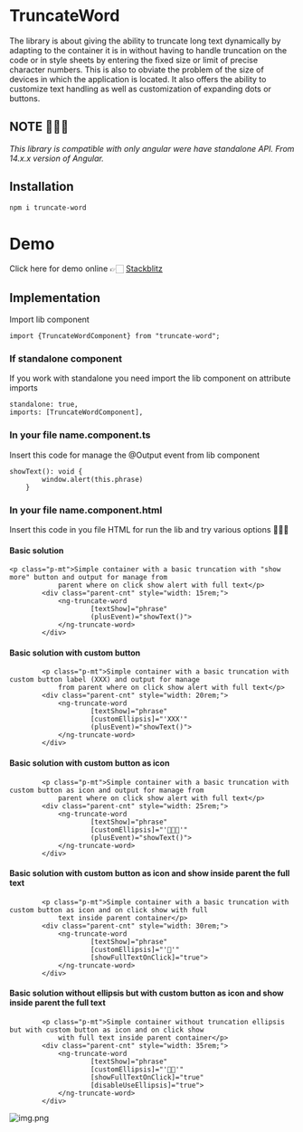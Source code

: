 # TruncateWord

The library is about giving the ability to truncate long text dynamically by adapting to the container it is in without having to handle truncation on the code or in style sheets by entering the fixed size or limit of precise character numbers. This is also to obviate the problem of the size of devices in which the application is located.
It also offers the ability to customize text handling as well as customization of expanding dots or buttons.

## NOTE 🚨🚨🚨 
_This library is compatible with only angular were have standalone API. From 14.x.x version of Angular._

## Installation

```bash
npm i truncate-word
```

# Demo
Click here for demo online 👉🏻 [Stackblitz](https://stackblitz.com/edit/stackblitz-starters-coy8x5?file=src%2Fmain.ts)

## Implementation
Import lib component

```
import {TruncateWordComponent} from "truncate-word";
```


### If standalone component

If you work with standalone you need import the lib component on attribute imports

```
standalone: true,
imports: [TruncateWordComponent],
```

### In your file name.component.ts
Insert this code for manage the @Output event from lib component

```
showText(): void {
        window.alert(this.phrase)
    }
```

### In your file name.component.html
Insert this code in you file HTML for run the lib and try various options 🚀🚀🚀

#### Basic solution
```
<p class="p-mt">Simple container with a basic truncation with "show more" button and output for manage from
            parent where on click show alert with full text</p>
        <div class="parent-cnt" style="width: 15rem;">
            <ng-truncate-word
                    [textShow]="phrase"
                    (plusEvent)="showText()">
            </ng-truncate-word>
        </div>
```
#### Basic solution with custom button
```
        <p class="p-mt">Simple container with a basic truncation with custom button label (XXX) and output for manage
            from parent where on click show alert with full text</p>
        <div class="parent-cnt" style="width: 20rem;">
            <ng-truncate-word
                    [textShow]="phrase"
                    [customEllipsis]="'XXX'"
                    (plusEvent)="showText()">
            </ng-truncate-word>
        </div>
```
#### Basic solution with custom button as icon
```
        <p class="p-mt">Simple container with a basic truncation with custom button as icon and output for manage from
            parent where on click show alert with full text</p>
        <div class="parent-cnt" style="width: 25rem;">
            <ng-truncate-word
                    [textShow]="phrase"
                    [customEllipsis]="'🚀🚀🚀'"
                    (plusEvent)="showText()">
            </ng-truncate-word>
        </div>
```
#### Basic solution with custom button as icon and show inside parent the full text
```
        <p class="p-mt">Simple container with a basic truncation with custom button as icon and on click show with full
            text inside parent container</p>
        <div class="parent-cnt" style="width: 30rem;">
            <ng-truncate-word
                    [textShow]="phrase"
                    [customEllipsis]="'👀'"
                    [showFullTextOnClick]="true">
            </ng-truncate-word>
        </div>
```
#### Basic solution without ellipsis but with custom button as icon and show inside parent the full text
```
        <p class="p-mt">Simple container without truncation ellipsis but with custom button as icon and on click show
            with full text inside parent container</p>
        <div class="parent-cnt" style="width: 35rem;">
            <ng-truncate-word
                    [textShow]="phrase"
                    [customEllipsis]="'🤛🏻'"
                    [showFullTextOnClick]="true"
                    [disableUseEllipsis]="true">
            </ng-truncate-word>
        </div>
```
![img.png](src/image/img.png)
